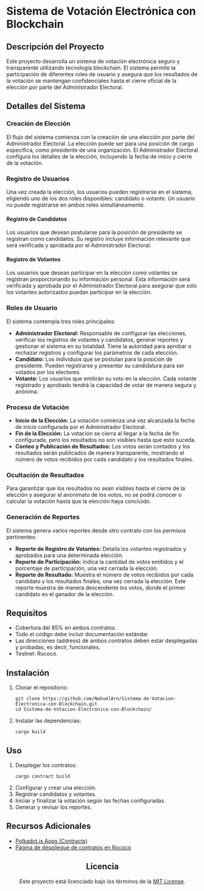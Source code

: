 <!DOCTYPE html>
<html lang="es">
  <head align="center" >
    <meta charset="UTF-8" />
    <meta name="viewport" content="width=device-width, initial-scale=1.0" />
  </head>
  <body >
    <h1 >Sistema de Votación Electrónica con Blockchain</h1>
    <h2>Descripción del Proyecto</h2>
    <p>
      Este proyecto desarrolla un sistema de votación electrónica seguro y
      transparente utilizando tecnología blockchain. El sistema permite la
      participación de diferentes roles de usuario y asegura que los resultados
      de la votación se mantengan confidenciales hasta el cierre oficial de la
      elección por parte del Administrador Electoral.
    </p>
    <h2>Detalles del Sistema</h2>
    <h3>Creación de Elección</h3>
    <p>
      El flujo del sistema comienza con la creación de una elección por parte
      del Administrador Electoral. La elección puede ser para una posición de
      cargo específica, como presidente de una organización. El Administrador
      Electoral configura los detalles de la elección, incluyendo la fecha de
      inicio y cierre de la votación.
    </p>
    <h3>Registro de Usuarios</h3>
    <p>
      Una vez creada la elección, los usuarios pueden registrarse en el sistema,
      eligiendo uno de los dos roles disponibles: candidato o votante. Un
      usuario no puede registrarse en ambos roles simultáneamente.
    </p>
    <h4>Registro de Candidatos</h4>
    <p>
      Los usuarios que desean postularse para la posición de presidente se
      registran como candidatos. Su registro incluye información relevante que
      será verificada y aprobada por el Administrador Electoral.
    </p>
    <h4>Registro de Votantes</h4>
    <p>
      Los usuarios que desean participar en la elección como votantes se
      registran proporcionando su información personal. Esta información será
      verificada y aprobada por el Administrador Electoral para asegurar que
      solo los votantes autorizados puedan participar en la elección.
    </p>
    <h3>Roles de Usuario</h3>
    <p>El sistema contempla tres roles principales:</p>
    <ul>
      <li>
        <strong>Administrador Electoral:</strong> Responsable de configurar las
        elecciones, verificar los registros de votantes y candidatos, generar
        reportes y gestionar el sistema en su totalidad. Tiene la autoridad para
        aprobar o rechazar registros y configurar los parámetros de cada
        elección.
      </li>
      <li>
        <strong>Candidato:</strong> Los individuos que se postulan para la
        posición de presidente. Pueden registrarse y presentar su candidatura
        para ser votados por los electores.
      </li>
      <li>
        <strong>Votante:</strong> Los usuarios que emitirán su voto en la
        elección. Cada votante registrado y aprobado tendrá la capacidad de
        votar de manera segura y anónima.
      </li>
    </ul>
    <h3>Proceso de Votación</h3>
    <ul>
      <li>
        <strong>Inicio de la Elección:</strong> La votación comienza una vez
        alcanzada la fecha de inicio configurada por el Administrador Electoral.
      </li>
      <li>
        <strong>Fin de la Elección:</strong> La votación se cierra al llegar a
        la fecha de fin configurada, pero los resultados no son visibles hasta
        que esto suceda.
      </li>
      <li>
        <strong>Conteo y Publicación de Resultados:</strong> Los votos serán
        contados y los resultados serán publicados de manera transparente,
        mostrando el número de votos recibidos por cada candidato y los
        resultados finales.
      </li>
    </ul>
    <h3>Ocultación de Resultados</h3>
    <p>
      Para garantizar que los resultados no sean visibles hasta el cierre de la
      elección y asegurar el anonimato de los votos, no se podrá conocer o
      calcular la votación hasta que la elección haya concluido.
    </p>
    <h3>Generación de Reportes</h3>
    <p>
      El sistema genera varios reportes desde otro contrato con los permisos
      pertinentes:
    </p>
    <ul>
      <li>
        <strong>Reporte de Registro de Votantes:</strong> Detalla los votantes
        registrados y aprobados para una determinada elección.
      </li>
      <li>
        <strong>Reporte de Participación:</strong> Indica la cantidad de votos
        emitidos y el porcentaje de participación, una vez cerrada la elección.
      </li>
      <li>
        <strong>Reporte de Resultado:</strong> Muestra el número de votos
        recibidos por cada candidato y los resultados finales, una vez cerrada
        la elección. Este reporte muestra de manera descendente los votos, donde
        el primer candidato es el ganador de la elección.
      </li>
    </ul>
    <h2>Requisitos</h2>
    <ul>
      <li>Cobertura del 85% en ambos contratos.</li>
      <li>Todo el código debe incluir documentación estándar.</li>
      <li>
        Las direcciones (address) de ambos contratos deben estar desplegadas y
        probadas, es decir, funcionales.
      </li>
      <li>Testnet: Rococo.</li>
    </ul>
    <h2>Instalación</h2>
    <ol>
      <li>
        Clonar el repositorio:
        <pre><code>git clone https://github.com/NahuelArn/Sistema-de-Votacion-Electronica-con-Blockchain.git
cd Sistema-de-Votacion-Electronica-con-Blockchain/</code></pre>
      </li>
      <li>
        Instalar las dependencias:
        <pre><code>cargo build</code></pre>
      </li>
    </ol>
    <h2>Uso</h2>
    <ol>
      <li>
        Desplegar los contratos:
        <pre><code>cargo contract build</code></pre>
      </li>
      <li>Configurar y crear una elección.</li>
      <li>Registrar candidatos y votantes.</li>
      <li>Iniciar y finalizar la votación según las fechas configuradas.</li>
      <li>Generar y revisar los reportes.</li>
    </ol>
    <h2>Recursos Adicionales</h2>
    <ul>
      <li>
        <a href="https://polkadot.js.org/apps/#/contracts"
          >Polkadot.js Apps (Contracts)</a
        >
      </li>
      <li>
        <a
          href="https://ui.use.ink/contract/5F9ubUzCQXBhemUECMZSuP9ZzhfcPfgnvMEZhzfwuXN7phpk"
          >Página de despliegue de contratos en Rococo</a
        >
      </li>
    </ul>
    <h2 align="center">Licencia</h2>
    <p align="center">
      Este proyecto está licenciado bajo los términos de la
      <a href="LICENSE">MIT License</a>.
    </p>
  </body>
</html>
